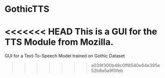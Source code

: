 # GothicTTS
<<<<<<< HEAD
This is a GUI for the TTS Module from Mozilla.
=======
GUI for a Text-To-Speech Model trained on Gothic Dataset
>>>>>>> a039f300b48c0ff8540e64e395e52b8a5a9f0feb
